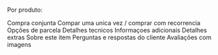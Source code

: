 Por produto:

Compra conjunta
Compar uma unica vez / comprar com recorrencia
Opções de parcela
Detalhes tecnicos
Informaçoes adicionais
Detalhes extras
Sobre este item
Perguntas e respostas do cliente
Avaliações com imagens
